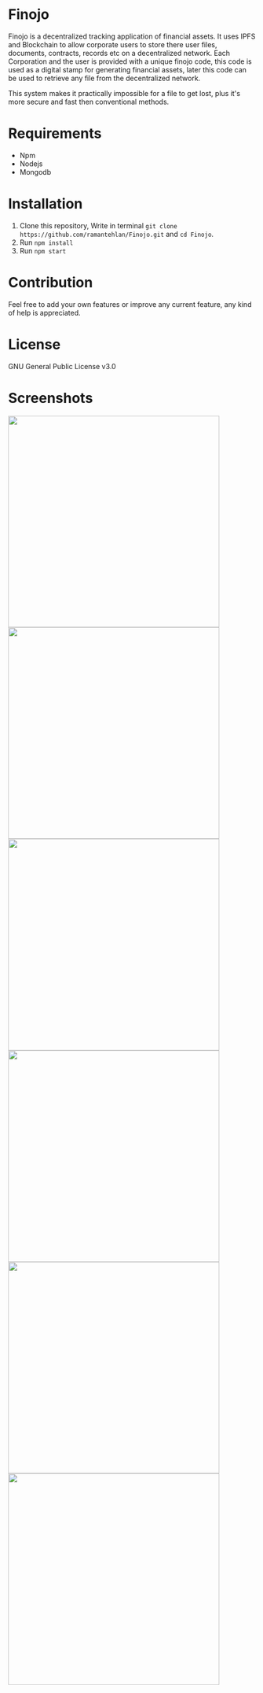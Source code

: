 # Finojo
Finojo is a decentralized tracking application of financial assets. It uses IPFS and Blockchain to allow corporate users to store there user files, documents, contracts, records etc on a decentralized network.  Each Corporation and the user is provided with a unique finojo code, this code is used as a digital stamp for generating financial assets, later this code can be used to retrieve any file from the decentralized network.

This system makes it practically impossible for a file to get lost, plus it's more secure and fast then conventional methods. 

# Requirements

  - Npm
  - Nodejs
  - Mongodb

# Installation

1. Clone this repository, Write in terminal `git clone https://github.com/ramantehlan/Finojo.git` and `cd Finojo`.
2. Run `npm install`
3. Run `npm start`

# Contribution

Feel free to add your own features or improve any current feature, any kind of help is appreciated.

# License

GNU General Public License v3.0

# Screenshots

<p >
<img src="https://ramantehlan.github.io/Finojo/public/images/screenshot_1.png" width="430px" />
<img src="https://ramantehlan.github.io/Finojo/public/images/screenshot_2.png" width="430px" />
<img src="https://ramantehlan.github.io/Finojo/public/images/screenshot_3.png" width="430px" />
<img src="https://ramantehlan.github.io/Finojo/public/images/screenshot_4.png" width="430px" />
<img src="https://ramantehlan.github.io/Finojo/public/images/screenshot_5.png" width="430px" />
<img src="https://ramantehlan.github.io/Finojo/public/images/screenshot_6.png" width="430px" />
</p>

